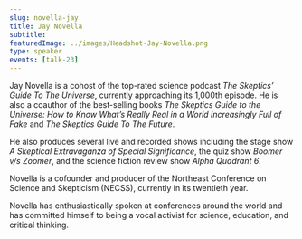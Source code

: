 ```yaml
---
slug: novella-jay
title: Jay Novella
subtitle:
featuredImage: ../images/Headshot-Jay-Novella.png
type: speaker
events: [talk-23]
---
```


Jay Novella is a cohost of the top-rated science podcast _The Skeptics’ Guide To The Universe_, currently approaching its 1,000th episode. He is also a coauthor of the best-selling books _The Skeptics Guide to the Universe: How to Know What’s Really Real in a World Increasingly Full of Fake_ and _The Skeptics Guide To The Future_.

He also produces several live and recorded shows including the stage show _A Skeptical Extravaganza of Special Significance_, the quiz show _Boomer v/s Zoomer_, and the science fiction review show _Alpha Quadrant 6_.

Novella is a cofounder and producer of the Northeast Conference on Science and Skepticism (NECSS), currently in its twentieth year.

Novella has enthusiastically spoken at conferences around the world and has committed himself to being a vocal activist for science, education, and critical thinking.
